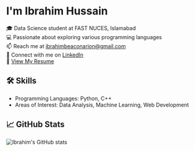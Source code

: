 # I'm Ibrahim Hussain

🎓 Data Science student at FAST NUCES, Islamabad  
💻 Passionate about exploring various programming languages  
📫 Reach me at ibrahimbeaconarion@gmail.com  
🔗 Connect with me on [LinkedIn](https://www.linkedin.com/in/ibrahim-hussain-1084ba255) <br>
📄 <a href="./Ibrahim's Resume.pdf" target="_blank">View My Resume</a>

## 🛠️ Skills

- Programming Languages: Python, C++
- Areas of Interest: Data Analysis, Machine Learning, Web Development

## 📈 GitHub Stats

![Ibrahim's GitHub stats](https://github-readme-stats.vercel.app/api?username=ib-hussain&show_icons=true&theme=radical)
